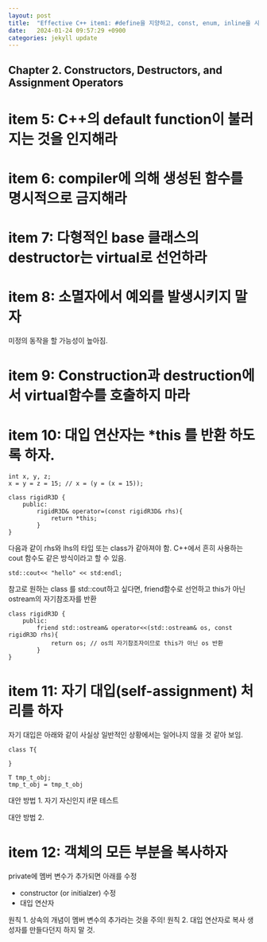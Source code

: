 ```yaml
---
layout: post
title:  "Effective C++ item1: #define을 지양하고, const, enum, inline을 사용하자"
date:   2024-01-24 09:57:29 +0900
categories: jekyll update
---
```


## Chapter 2. Constructors, Destructors, and Assignment Operators

# item 5: C++의 default function이 불러지는 것을 인지해라

# item 6: compiler에 의해 생성된 함수를 명시적으로 금지해라

# item 7: 다형적인 base 클래스의 destructor는 virtual로 선언하라

# item 8: 소멸자에서 예외를 발생시키지 말자
미정의 동작을 할 가능성이 높아짐.


# item 9: Construction과 destruction에서 virtual함수를 호출하지 마라



# item 10: 대입 연산자는 *this 를 반환 하도록 하자.
```
int x, y, z;
x = y = z = 15; // x = (y = (x = 15));
```

```
class rigidR3D {
    public:
        rigidR3D& operator=(const rigidR3D& rhs){
            return *this;
        }
}
```

다음과 같이 rhs와 lhs의 타입 또는 class가 같아져야 함.
C++에서 흔히 사용하는 cout 함수도 같은 방식이라고 할 수 있음.
```
std::cout<< "hello" << std:endl;
```

참고로 원하는 class 를 std::cout하고 싶다면, friend함수로 선언하고 this가 아닌 ostream의 자기참조자를 반환

```
class rigidR3D {
    public:
        friend std::ostream& operator<<(std::ostream& os, const rigidR3D rhs){
            return os; // os의 자기참조자이므로 this가 아닌 os 반환
        }
}
```
# item 11: 자기 대입(self-assignment) 처리를 하자
자기 대입은 아래와 같이 사실상 일반적인 상황에서는 일어나지 않을 것 같아 보임.
```
class T{

}

T tmp_t_obj;
tmp_t_obj = tmp_t_obj
```

대안 방법 1. 자기 자신인지 if문 테스트

대안 방법 2. 

# item 12: 객체의 모든 부분을 복사하자

private에 멤버 변수가 추가되면 아래를 수정
 - constructor (or initialzer) 수정
 - 대입 연산자

원칙 1. 상속의 개념이 멤버 변수의 추가라는 것을 주의!
원칙 2. 대입 연산자로 복사 생성자를 만들다던지 하지 말 것.


